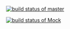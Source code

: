 [![build status of master](https://travis-ci.org/xeal3k/SSW567Git.svg?branch=master)](https://travis-ci.org/xeal3k/SSW567Git)

[![build status of Mock](https://travis-ci.org/xeal3k/SSW567Git.svg?branch=Mock)](https://travis-ci.org/xeal3k/SSW567Git)
